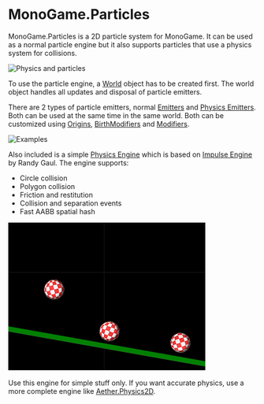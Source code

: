 # MonoGame.Particles

MonoGame.Particles is a 2D particle system for MonoGame. It can be used as a normal particle
engine but it also supports particles that use a physics system for collisions.

![Physics and particles](Documentation/Images/example02.gif)

To use the particle engine, a [World](Documentation/World.md)  object has to be created first. The world
object handles all updates and disposal of particle emitters.

There are 2 types of particle emitters, normal [Emitters](Documentation/Particles.md)
and [Physics Emitters](Documentation/PhysicsParticles.md). Both can be used at the same
time in the same world. Both can be customized using [Origins](Documentation/Origins.md),
[BirthModifiers](Documentation/BirthModifiers.md)
and [Modifiers](Documentation/Modifiers.md).

![Examples](Documentation/Images/example03.gif)

Also included is a simple [Physics Engine](Documentation/Physics.md) which is
based on [Impulse Engine](https://github.com/RandyGaul/ImpulseEngine) by Randy Gaul.
The engine supports:
* Circle collision
* Polygon collision
* Friction and restitution
* Collision and separation events
* Fast AABB spatial hash

![Examples](Documentation/Images/example04.gif)

Use this engine for simple stuff only. If you want accurate physics, use a more complete engine
like [Aether.Physics2D](https://github.com/tainicom/Aether.Physics2D).




